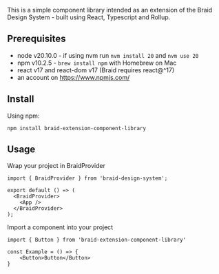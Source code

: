 This is a simple component library intended as an extension of the Braid Design System - built using React, Typescript and Rollup.

## Prerequisites

- node v20.10.0 - if using nvm run `nvm install 20` and `nvm use 20`
- npm v10.2.5 - `brew install npm` with Homebrew on Mac 
- react v17 and react-dom v17 (Braid requires react@^17)
- an account on https://www.npmjs.com/

## Install

Using npm:

`npm install braid-extension-component-library`

## Usage

Wrap your project in BraidProvider
```
import { BraidProvider } from 'braid-design-system';

export default () => (
  <BraidProvider>
    <App />
  </BraidProvider>
);
```

Import a component into your project 

```
import { Button } from 'braid-extension-component-library'

const Example = () => {
    <Button>Button</Button>
}
```




